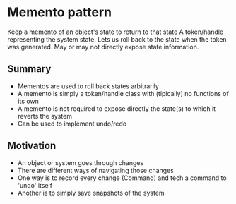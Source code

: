 # Memento pattern
Keep a memento of an object's state to return to that state
A token/handle representing the system state. Lets us roll back to the state when the token was generated. May or may not directly expose state information.

## Summary
- Mementos are used to roll back states arbitrarily
- A memento is simply a token/handle class with (tipically) no functions of its own
- A memento is not required to expose directly the state(s) to which it reverts the system
- Can be used to implement undo/redo

## Motivation
- An object or system goes through changes
- There are different ways of navigating those changes
- One way is to record every change (Command) and tech a command to 'undo' itself
- Another is to simply save snapshots of the system
